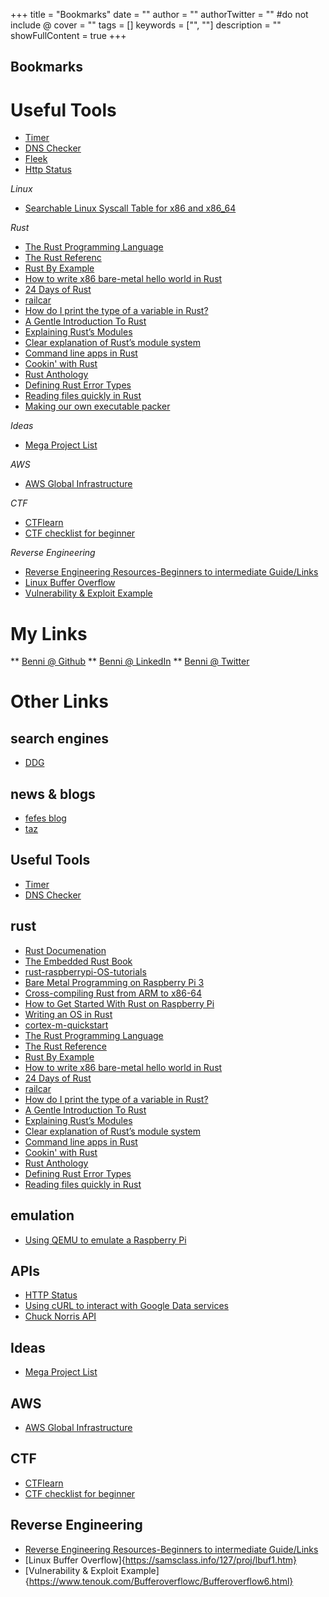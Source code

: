 +++
title = "Bookmarks"
date = ""
author = ""
authorTwitter = "" #do not include @
cover = ""
tags = []
keywords = ["", ""]
description = ""
showFullContent = true
+++

## Bookmarks


# Useful Tools
* [Timer](https://d1f28333hybq4l.cloudfront.net/timer.html)
* [DNS Checker](https://dnschecker.org)
* [Fleek](https://fleek.co)
* [Http Status](HTTPS://httpstat.us)

*Linux*

* [Searchable Linux Syscall Table for x86 and x86_64](https://filippo.io/linux-syscall-table/)

*Rust*

* [The Rust Programming Language](https://doc.rust-lang.org/book/)
* [The Rust Referenc](https://doc.rust-lang.org/reference/)
* [Rust By Example](https://doc.rust-lang.org/rust-by-example/)
* [How to write x86 bare-metal hello world in Rust](https://yushiomote.org/posts/baremetal)
* [24 Days of Rust](https://zsiciarz.github.io/24daysofrust/)
* [railcar](https://github.com/oracle/railcar/tree/v1.0.0)
* [How do I print the type of a variable in Rust?](https://stackoverflow.com/questions/21747136/how-do-i-print-the-type-of-a-variable-in-rust/43508373#43508373)
* [A Gentle Introduction To Rust](https://stevedonovan.github.io/rust-gentle-intro/)
* [Explaining Rust’s Modules](https://betterprogramming.pub/explaining-rusts-modules-420d38eed6c5)
* [Clear explanation of Rust’s module system](http://www.sheshbabu.com/posts/rust-module-system/)
* [Command line apps in Rust](https://rust-cli.github.io/book)
* [Cookin' with Rust](https://rust-lang-nursery.github.io/rust-cookbook/)
* [Rust Anthology](https://brson.github.io/rust-anthology)
* [Defining Rust Error Types](https://www.philipdaniels.com/blog/2019/defining-rust-error-types/)
* [Reading files quickly in Rust](https://boyter.org/posts/reading-files-quickly-in-rust/)
* [Making our own executable packer](https://fasterthanli.me/series/making-our-own-executable-packer)

*Ideas*

* [Mega Project List](https://github.com/karan/Projects)

*AWS*

* [AWS Global Infrastructure](https://aws.amazon.com/about-aws/global-infrastructure)

*CTF*

* [CTFlearn](https://ctflearn.com)
* [CTF checklist for beginner](https://fareedfauzi.gitbook.io/ctf-checklist-for-beginner/)

*Reverse Engineering*
* [Reverse Engineering Resources-Beginners to intermediate Guide/Links](https://bbinfosec.medium.com/reverse-engineering-resources-beginners-to-intermediate-guide-links-f64c207505ed)
* [Linux Buffer Overflow](https://samsclass.info/127/proj/lbuf1.htm)
* [Vulnerability & Exploit Example](https://www.tenouk.com/Bufferoverflowc/Bufferoverflow6.html)

# My Links
** [Benni @ Github](https://github.com/bboortz)
** [Benni @ LinkedIn](https://de.linkedin.com/in/benjamin-boortz-178924173)
** [Benni @ Twitter](https://twitter.com/benniBoortz)

# Other Links

## search engines
* [DDG](https://duckduckgo.com/)

## news & blogs
* [fefes blog](http://blog.fefe.de)
* [taz](https://taz.de)

## Useful Tools
* [Timer](https://d1f28333hybq4l.cloudfront.net/timer.html)
* [DNS Checker](https://dnschecker.org)

## rust
* [Rust Documenation](https://doc.rust-lang.org/stable/)
* [The Embedded Rust Book](https://docs.rust-embedded.org/)
* [rust-raspberrypi-OS-tutorials](https://github.com/rust-embedded/rust-raspberrypi-OS-tutorials)
* [Bare Metal Programming on Raspberry Pi 3](https://github.com/bztsrc/raspi3-tutorial)
* [Cross-compiling Rust from ARM to x86-64](https://burgers.io/cross-compile-rust-from-arm-to-x86-64)
* [How to Get Started With Rust on Raspberry Pi](https://www.makeuseof.com/tag/getting-started-rust-raspberry-pi/)
* [Writing an OS in Rust](https://os.phil-opp.com/)
* [cortex-m-quickstart](https://github.com/rust-embedded/cortex-m-quickstart)
* [The Rust Programming Language](https://doc.rust-lang.org/book/)
* [The Rust Reference](https://doc.rust-lang.org/reference/)
* [Rust By Example](https://doc.rust-lang.org/rust-by-example/)
* [How to write x86 bare-metal hello world in Rust](https://yushiomote.org/posts/baremetal)
* [24 Days of Rust](https://zsiciarz.github.io/24daysofrust/)
* [railcar](https://github.com/oracle/railcar/tree/v1.0.0)
* [How do I print the type of a variable in Rust?](https://stackoverflow.com/questions/21747136/how-do-i-print-the-type-of-a-variable-in-rust/43508373#43508373)
* [A Gentle Introduction To Rust](https://stevedonovan.github.io/rust-gentle-intro/)
* [Explaining Rust’s Modules](https://betterprogramming.pub/explaining-rusts-modules-420d38eed6c5)
* [Clear explanation of Rust’s module system](http://www.sheshbabu.com/posts/rust-module-system/)
* [Command line apps in Rust](https://rust-cli.github.io/book)
* [Cookin' with Rust](https://rust-lang-nursery.github.io/rust-cookbook/)
* [Rust Anthology](https://brson.github.io/rust-anthology)
* [Defining Rust Error Types](https://www.philipdaniels.com/blog/2019/defining-rust-error-types/)
* [Reading files quickly in Rust](https://boyter.org/posts/reading-files-quickly-in-rust/)

## emulation
* [Using QEMU to emulate a Raspberry Pi](https://blog.agchapman.com/using-qemu-to-emulate-a-raspberry-pi/)

## APIs
* [HTTP Status](https://httpstat.us/)
* [Using cURL to interact with Google Data services](https://developers.google.com/gdata/articles/using_cURL)
* [Chuck Norris API](https://api.chucknorris.io/)

## Ideas
* [Mega Project List](https://github.com/karan/Projects)

## AWS

* [AWS Global Infrastructure](https://aws.amazon.com/about-aws/global-infrastructure)

## CTF

* [CTFlearn](https://ctflearn.com)
* [CTF checklist for beginner](https://fareedfauzi.gitbook.io/ctf-checklist-for-beginner/)

## Reverse Engineering
* [Reverse Engineering Resources-Beginners to intermediate Guide/Links](https://bbinfosec.medium.com/reverse-engineering-resources-beginners-to-intermediate-guide-links-f64c207505ed)
* [Linux Buffer Overflow]{https://samsclass.info/127/proj/lbuf1.htm}
* [Vulnerability & Exploit Example]{https://www.tenouk.com/Bufferoverflowc/Bufferoverflow6.html}



